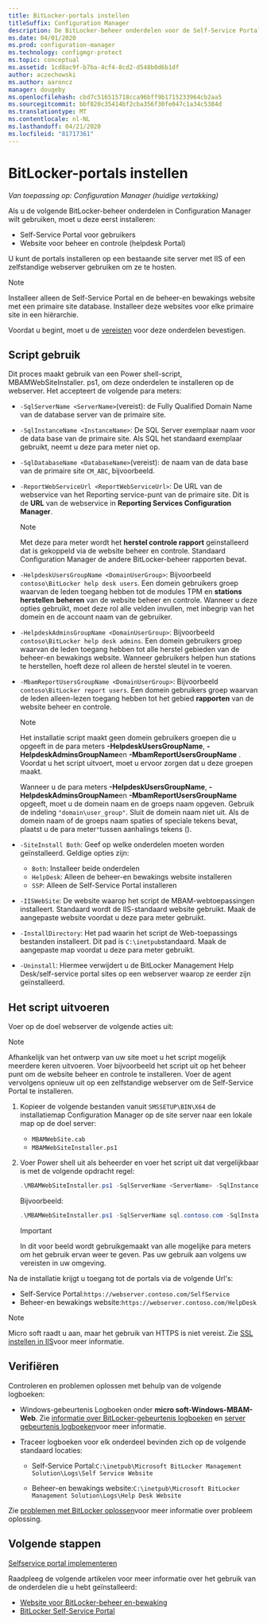 ```yaml
---
title: BitLocker-portals instellen
titleSuffix: Configuration Manager
description: De BitLocker-beheer onderdelen voor de Self-Service Portal en de beheer-en bewakings website installeren
ms.date: 04/01/2020
ms.prod: configuration-manager
ms.technology: configmgr-protect
ms.topic: conceptual
ms.assetid: 1cd8ac9f-b7ba-4cf4-8cd2-d548b0d6b1df
author: aczechowski
ms.author: aaroncz
manager: dougeby
ms.openlocfilehash: cbd7c516515718cca96bff9b1715233964cb2aa5
ms.sourcegitcommit: bbf820c35414bf2cba356f30fe047c1a34c5384d
ms.translationtype: MT
ms.contentlocale: nl-NL
ms.lasthandoff: 04/21/2020
ms.locfileid: "81717361"
---
```

# <a name="set-up-bitlocker-portals"></a>BitLocker-portals instellen

*Van toepassing op: Configuration Manager (huidige vertakking)*

<!--3601034-->

Als u de volgende BitLocker-beheer onderdelen in Configuration Manager wilt gebruiken, moet u deze eerst installeren:

- Self-Service Portal voor gebruikers
- Website voor beheer en controle (helpdesk Portal)

U kunt de portals installeren op een bestaande site server met IIS of een zelfstandige webserver gebruiken om ze te hosten.

> [!NOTE]
> Installeer alleen de Self-Service Portal en de beheer-en bewakings website met een primaire site database. Installeer deze websites voor elke primaire site in een hiërarchie.

Voordat u begint, moet u de [vereisten](../../plan-design/bitlocker-management.md#prerequisites) voor deze onderdelen bevestigen.

## <a name="script-usage"></a>Script gebruik

Dit proces maakt gebruik van een Power shell-script, MBAMWebSiteInstaller. ps1, om deze onderdelen te installeren op de webserver. Het accepteert de volgende para meters:

- `-SqlServerName <ServerName>`(vereist): de Fully Qualified Domain Name van de database server van de primaire site.

- `-SqlInstanceName <InstanceName>`: De SQL Server exemplaar naam voor de data base van de primaire site. Als SQL het standaard exemplaar gebruikt, neemt u deze para meter niet op.

- `-SqlDatabaseName <DatabaseName>`(vereist): de naam van de data base van de primaire site `CM_ABC`, bijvoorbeeld.

- `-ReportWebServiceUrl <ReportWebServiceUrl>`: De URL van de webservice van het Reporting service-punt van de primaire site. Dit is de **URL** van de webservice in **Reporting Services Configuration Manager**.

    > [!NOTE]
    > Met deze para meter wordt het **herstel controle rapport** geïnstalleerd dat is gekoppeld via de website beheer en controle. Standaard Configuration Manager de andere BitLocker-beheer rapporten bevat.

- `-HelpdeskUsersGroupName <DomainUserGroup>`: Bijvoorbeeld `contoso\BitLocker help desk users`. Een domein gebruikers groep waarvan de leden toegang hebben tot de modules TPM en **stations herstellen** **beheren** van de website beheer en controle. Wanneer u deze opties gebruikt, moet deze rol alle velden invullen, met inbegrip van het domein en de account naam van de gebruiker.

- `-HelpdeskAdminsGroupName <DomainUserGroup>`: Bijvoorbeeld `contoso\BitLocker help desk admins`. Een domein gebruikers groep waarvan de leden toegang hebben tot alle herstel gebieden van de beheer-en bewakings website. Wanneer gebruikers helpen hun stations te herstellen, hoeft deze rol alleen de herstel sleutel in te voeren.

- `-MbamReportUsersGroupName <DomainUserGroup>`: Bijvoorbeeld `contoso\BitLocker report users`. Een domein gebruikers groep waarvan de leden alleen-lezen toegang hebben tot het gebied **rapporten** van de website beheer en controle.

    > [!NOTE]
    > Het installatie script maakt geen domein gebruikers groepen die u opgeeft in de para meters **-HelpdeskUsersGroupName**, **-HelpdeskAdminsGroupName**en **-MbamReportUsersGroupName** . Voordat u het script uitvoert, moet u ervoor zorgen dat u deze groepen maakt.
    >
    > Wanneer u de para meters **-HelpdeskUsersGroupName**, **-HelpdeskAdminsGroupName**en **-MbamReportUsersGroupName** opgeeft, moet u de domein naam en de groeps naam opgeven. Gebruik de indeling `"domain\user_group"`. Sluit de domein naam niet uit. Als de domein naam of de groeps naam spaties of speciale tekens bevat, plaatst u de para meter`"`tussen aanhalings tekens ().

- `-SiteInstall Both`: Geef op welke onderdelen moeten worden geïnstalleerd. Geldige opties zijn:
  - `Both`: Installeer beide onderdelen
  - `HelpDesk`: Alleen de beheer-en bewakings website installeren
  - `SSP`: Alleen de Self-Service Portal installeren

- `-IISWebSite`: De website waarop het script de MBAM-webtoepassingen installeert. Standaard wordt de IIS-standaard website gebruikt. Maak de aangepaste website voordat u deze para meter gebruikt.

- `-InstallDirectory`: Het pad waarin het script de Web-toepassings bestanden installeert. Dit pad is `C:\inetpub`standaard. Maak de aangepaste map voordat u deze para meter gebruikt.

- `-Uninstall`: Hiermee verwijdert u de BitLocker Management Help Desk/self-service portal sites op een webserver waarop ze eerder zijn geïnstalleerd.


## <a name="run-the-script"></a>Het script uitvoeren

Voer op de doel webserver de volgende acties uit:

> [!NOTE]
> Afhankelijk van het ontwerp van uw site moet u het script mogelijk meerdere keren uitvoeren. Voer bijvoorbeeld het script uit op het beheer punt om de website beheer en controle te installeren. Voer de agent vervolgens opnieuw uit op een zelfstandige webserver om de Self-Service Portal te installeren.

1. Kopieer de volgende bestanden vanuit `SMSSETUP\BIN\X64` de installatiemap Configuration Manager op de site server naar een lokale map op de doel server:

    - `MBAMWebSite.cab`
    - `MBAMWebSiteInstaller.ps1`

1. Voer Power shell uit als beheerder en voer het script uit dat vergelijkbaar is met de volgende opdracht regel:

    ``` PowerShell
    .\MBAMWebSiteInstaller.ps1 -SqlServerName <ServerName> -SqlInstanceName <InstanceName> -SqlDatabaseName <DatabaseName> -ReportWebServiceUrl <ReportWebServiceUrl> -HelpdeskUsersGroupName <DomainUserGroup> -HelpdeskAdminsGroupName <DomainUserGroup> -MbamReportUsersGroupName <DomainUserGroup> -SiteInstall Both
    ```

    Bijvoorbeeld:

    ``` PowerShell
    .\MBAMWebSiteInstaller.ps1 -SqlServerName sql.contoso.com -SqlInstanceName instance1 -SqlDatabaseName CM_ABC -ReportWebServiceUrl https://rsp.contoso.com/ReportServer -HelpdeskUsersGroupName "contoso\BitLocker help desk users" -HelpdeskAdminsGroupName "contoso\BitLocker help desk admins" -MbamReportUsersGroupName "contoso\BitLocker report users" -SiteInstall Both
    ```

    > [!IMPORTANT]
    > In dit voor beeld wordt gebruikgemaakt van alle mogelijke para meters om het gebruik ervan weer te geven. Pas uw gebruik aan volgens uw vereisten in uw omgeving.

Na de installatie krijgt u toegang tot de portals via de volgende Url's:

- Self-Service Portal:`https://webserver.contoso.com/SelfService`
- Beheer-en bewakings website:`https://webserver.contoso.com/HelpDesk`

> [!NOTE]
> Micro soft raadt u aan, maar het gebruik van HTTPS is niet vereist. Zie [SSL instellen in IIS](https://docs.microsoft.com/iis/manage/configuring-security/how-to-set-up-ssl-on-iis)voor meer informatie.

## <a name="verify"></a>Verifiëren

Controleren en problemen oplossen met behulp van de volgende logboeken:

- Windows-gebeurtenis Logboeken onder **micro soft-Windows-MBAM-Web**. Zie [informatie over BitLocker-gebeurtenis logboeken](../../tech-ref/bitlocker/about-event-logs.md) en [server gebeurtenis logboeken](../../tech-ref/bitlocker/server-event-logs.md)voor meer informatie.

- Traceer logboeken voor elk onderdeel bevinden zich op de volgende standaard locaties:

  - Self-Service Portal:`C:\inetpub\Microsoft BitLocker Management Solution\Logs\Self Service Website`

  - Beheer-en bewakings website:`C:\inetpub\Microsoft BitLocker Management Solution\Logs\Help Desk Website`

Zie [problemen met BitLocker oplossen](../../tech-ref/bitlocker/troubleshoot.md)voor meer informatie over probleem oplossing.

## <a name="next-steps"></a>Volgende stappen

[Selfservice portal implementeren](customize-self-service-portal.md)

Raadpleeg de volgende artikelen voor meer informatie over het gebruik van de onderdelen die u hebt geïnstalleerd:

- [Website voor BitLocker-beheer en-bewaking](helpdesk-portal.md)
- [BitLocker Self-Service Portal](self-service-portal.md)
